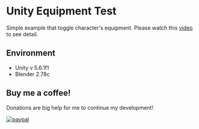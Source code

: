 # Unity Equipment Test
Simple example that toggle character's equipment. Please watch this [video](https://www.youtube.com/watch?v=6a_NUa5231M) to see detail.

## Environment
- Unity v 5.6.1f1
- Blender 2.78c

## Buy me a coffee!
Donations are big help for me to continue my development!

[![paypal](https://www.paypalobjects.com/en_US/i/btn/btn_donateCC_LG.gif)](https://www.paypal.com/cgi-bin/webscr?cmd=_s-xclick&hosted_button_id=PVXTU5FJNBLDS)
